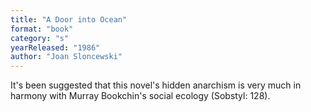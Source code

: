 ```yaml
---
title: "A Door into Ocean"
format: "book"
category: "s"
yearReleased: "1986"
author: "Joan Sloncewski"
---
```

It's been suggested that this novel's hidden anarchism is very much in harmony with Murray Bookchin's social ecology (Sobstyl: 128).